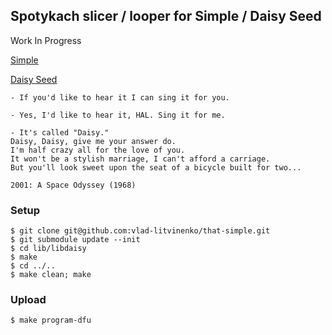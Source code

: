 ## Spotykach slicer / looper for Simple / Daisy Seed
Work In Progress

[Simple](https://www.synthux.academy/simple)

[Daisy Seed](https://www.electro-smith.com/daisy/daisy)

```
- If you'd like to hear it I can sing it for you.

- Yes, I'd like to hear it, HAL. Sing it for me.

- It's called "Daisy." 
Daisy, Daisy, give me your answer do. 
I'm half crazy all for the love of you. 
It won't be a stylish marriage, I can't afford a carriage. 
But you'll look sweet upon the seat of a bicycle built for two...

2001: A Space Odyssey (1968)
```

### Setup
```shell
$ git clone git@github.com:vlad-litvinenko/that-simple.git
$ git submodule update --init
$ cd lib/libdaisy
$ make
$ cd ../.. 
$ make clean; make
```

### Upload
```shell
$ make program-dfu
```
